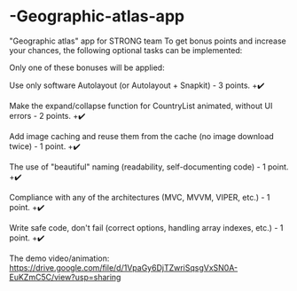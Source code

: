 # -Geographic-atlas-app
"Geographic atlas" app for STRONG team
To get bonus points and increase your chances, the following optional tasks can be implemented:

Only one of these bonuses will be applied:

Use only software Autolayout (or Autolayout + Snapkit) - 3 points. +✔️

Make the expand/collapse function for CountryList animated, without UI errors - 2 points. +✔️

Add image caching and reuse them from the cache (no image download twice) - 1 point. +✔️

The use of "beautiful" naming (readability, self-documenting code) - 1 point. +✔️

Compliance with any of the architectures (MVC, MVVM, VIPER, etc.) - 1 point. +✔️

Write safe code, don't fail (correct options, handling array indexes, etc.) - 1 point. +✔️


The demo video/animation:
https://drive.google.com/file/d/1VpaGy6DjTZwriSqsgVxSN0A-EuKZmC5C/view?usp=sharing
